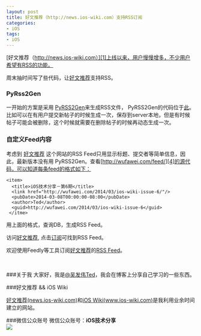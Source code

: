 ```yaml
---
layout: post   
title: 好文推荐（http://news.ios-wiki.com）支持RSS订阅      
categories: 
- iOS   
tags:     
- iOS
---    
```

 
[好文推荐（http://news.ios-wiki.com）][1]上线以来，用户慢慢增多，不少用户希望有RSS的功能。

周末抽时间写了些代码，让[好文推荐][1]支持RSS。


### PyRss2Gen

一开始的方案是采用 [PyRSS2Gen][2]来生成RSS文件， PyRSS2Gen的代码位于[此][3]。
比如可以在有用户提交新帖子的时候生成一次，保存到server本地，但是有时候帖子可能会被删除，这个时候就需要在删除帖子的时候再动态生成一次。



### 自定义Feed内容

考虑到 [好文推荐][1] 这个网站的RSS Feed只用显示标题、提交者等简单信息，因此，最新版本没有用
PyRSS2Gen。查看[http://wufawei.com/feed/][4]的源代码，可以知道每条feed的格式如下：

    <item>
      <title>iOS技术分享－第6期</title>
      <link href="http://wufawei.com/2014/03/ios-wiki-issue-6/"/>
      <pubDate>2014-03-08T00:00:00-08:00</pubDate>
      <author>Ted</author>
      <guid>http://wufawei.com/2014/03/ios-wiki-issue-6</guid>
     </itme>
     
 
 用上面的格式，查询DB，生成RSS Feed。
 
 
 访问[好文推荐][1], 点击[订阅][5]可找到RSS Feed。
 
 
  欢迎使用Feedly等工具订阅[好文推荐][1]的[RSS Feed][5]。

<br>

###关于我
大家好，我是[@吴发伟Ted](http://weibo.com/wufawei)，我会在博客上分享自己学习的一些东西。

###好文推荐  && iOS Wiki

[好文推荐(news.ios-wiki.com)][1]和[iOS Wiki(www.ios-wiki.com)][6]是我利用业余时间建立的网站。

###微信公众账号
微信公众账号：**iOS技术分享**  
![](http://farm3.staticflickr.com/2826/10855679484_56b7429bd6_m.jpg)

[1]:http://www.ios-wiki.com

 
[1]:http://news.ios-wiki.com
[2]:https://pypi.python.org/pypi/PyRSS2Gen/
[3]:http://svn.python.org/projects/peps/trunk/PyRSS2Gen.py
[4]:http://wufawei.com/feed/
[5]:http://news.ios-wiki.com/feed
[6]:http://www.ios-wiki.com
